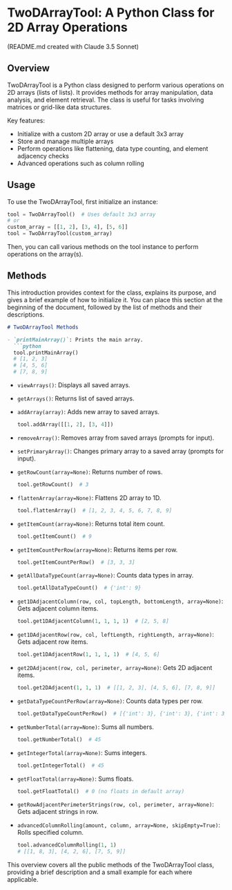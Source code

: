 # TwoDArrayTool: A Python Class for 2D Array Operations

(README.md created with Claude 3.5 Sonnet)

## Overview

TwoDArrayTool is a Python class designed to perform various operations on 2D arrays (lists of lists). It provides methods for array manipulation, data analysis, and element retrieval. The class is useful for tasks involving matrices or grid-like data structures.

Key features:
- Initialize with a custom 2D array or use a default 3x3 array
- Store and manage multiple arrays
- Perform operations like flattening, data type counting, and element adjacency checks
- Advanced operations such as column rolling

## Usage

To use the TwoDArrayTool, first initialize an instance:

```python
tool = TwoDArrayTool()  # Uses default 3x3 array
# or
custom_array = [[1, 2], [3, 4], [5, 6]]
tool = TwoDArrayTool(custom_array)
```

Then, you can call various methods on the tool instance to perform operations on the array(s).

## Methods

This introduction provides context for the class, explains its purpose, and gives a brief example of how to initialize it. You can place this section at the beginning of the document, followed by the list of methods and their descriptions.


```markdown
# TwoDArrayTool Methods

- `printMainArray()`: Prints the main array.
  ```python
  tool.printMainArray()
  # [1, 2, 3]
  # [4, 5, 6]
  # [7, 8, 9]
  ```

- `viewArrays()`: Displays all saved arrays.

- `getArrays()`: Returns list of saved arrays.

- `addArray(array)`: Adds new array to saved arrays.
  ```python
  tool.addArray([[1, 2], [3, 4]])
  ```

- `removeArray()`: Removes array from saved arrays (prompts for input).

- `setPrimaryArray()`: Changes primary array to a saved array (prompts for input).

- `getRowCount(array=None)`: Returns number of rows.
  ```python
  tool.getRowCount()  # 3
  ```

- `flattenArray(array=None)`: Flattens 2D array to 1D.
  ```python
  tool.flattenArray()  # [1, 2, 3, 4, 5, 6, 7, 8, 9]
  ```

- `getItemCount(array=None)`: Returns total item count.
  ```python
  tool.getItemCount()  # 9
  ```

- `getItemCountPerRow(array=None)`: Returns items per row.
  ```python
  tool.getItemCountPerRow()  # [3, 3, 3]
  ```

- `getAllDataTypeCount(array=None)`: Counts data types in array.
  ```python
  tool.getAllDataTypeCount()  # {'int': 9}
  ```

- `get1DAdjacentColumn(row, col, topLength, bottomLength, array=None)`: Gets adjacent column items.
  ```python
  tool.get1DAdjacentColumn(1, 1, 1, 1)  # [2, 5, 8]
  ```

- `get1DAdjacentRow(row, col, leftLength, rightLength, array=None)`: Gets adjacent row items.
  ```python
  tool.get1DAdjacentRow(1, 1, 1, 1)  # [4, 5, 6]
  ```

- `get2DAdjacent(row, col, perimeter, array=None)`: Gets 2D adjacent items.
  ```python
  tool.get2DAdjacent(1, 1, 1)  # [[1, 2, 3], [4, 5, 6], [7, 8, 9]]
  ```

- `getDataTypeCountPerRow(array=None)`: Counts data types per row.
  ```python
  tool.getDataTypeCountPerRow()  # [{'int': 3}, {'int': 3}, {'int': 3}]
  ```

- `getNumberTotal(array=None)`: Sums all numbers.
  ```python
  tool.getNumberTotal()  # 45
  ```

- `getIntegerTotal(array=None)`: Sums integers.
  ```python
  tool.getIntegerTotal()  # 45
  ```

- `getFloatTotal(array=None)`: Sums floats.
  ```python
  tool.getFloatTotal()  # 0 (no floats in default array)
  ```

- `getRowAdjacentPerimeterStrings(row, col, perimeter, array=None)`: Gets adjacent strings in row.

- `advancedColumnRolling(amount, column, array=None, skipEmpty=True)`: Rolls specified column.
  ```python
  tool.advancedColumnRolling(1, 1)
  # [[1, 8, 3], [4, 2, 6], [7, 5, 9]]
  ```

This overview covers all the public methods of the TwoDArrayTool class, providing a brief description and a small example for each where applicable.
